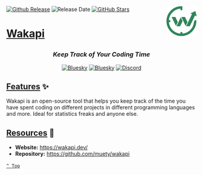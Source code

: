 <a name="top" href="docker-compose.yml" target="_blank"><img height="80" align="right" src="assets/icon.png" alt="Wakapi" /></a>

[![Github Release][github-release]](https://github.com/muety/wakapi/releases/tag/2.13.4)
![Release Date][release-date]
[![GitHub Stars][github-stars]](https://github.com/muety/wakapi)

<h1>

[Wakapi](docker-compose.yml)

</h1>

<div align="center">

### _Keep Track of Your Coding Time_

<a href="https://bsky.app/profile/aever.au" target="_blank"><img alt="Bluesky" src="https://img.shields.io/badge/Bluesky-0085ff?style=flat-square&logo=bluesky&logoColor=white" /></a>
<a href="mailto:github.discharge208@passfwd.com" target="_blank"><img alt="Bluesky" src="https://img.shields.io/badge/Email-00B4F0?style=flat-square&logo=maildotru&logoColor=white" /></a>
<a href="https://discord.com/users/146165361333633024" target="_blank"><img alt="Discord" src="https://img.shields.io/badge/Discord-5865f2?style=flat-square&logo=discord&logoColor=white" /></a>

</div>

## [Features](#top) ✨

Wakapi is an open-source tool that helps you keep track of the time you have spent coding on different projects in different programming languages and more.
Ideal for statistics freaks and anyone else.

## [Resources](#top) 📖

* **Website:** https://wakapi.dev/
* **Repository:** https://github.com/muety/wakapi

[`^ Top`](#top)




[github-release]: https://img.shields.io/github/v/release/muety/wakapi?style=flat-square&labelColor=31383f
[release-date]: https://img.shields.io/github/release-date/muety/wakapi?style=flat-square&labelColor=31383f
[github-stars]: https://img.shields.io/github/stars/muety/wakapi
